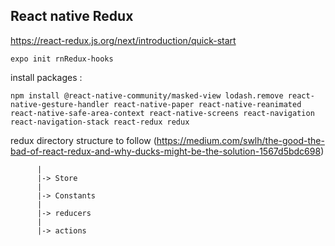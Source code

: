 ## React native Redux


https://react-redux.js.org/next/introduction/quick-start


    expo init rnRedux-hooks
   
   
install packages :
   
    npm install @react-native-community/masked-view lodash.remove react-native-gesture-handler react-native-paper react-native-reanimated react-native-safe-area-context react-native-screens react-navigation react-navigation-stack react-redux redux
    
    
 redux directory structure to follow (https://medium.com/swlh/the-good-the-bad-of-react-redux-and-why-ducks-might-be-the-solution-1567d5bdc698)
 
          |
          |-> Store
          |
          |-> Constants
          |
          |-> reducers
          |
          |-> actions
